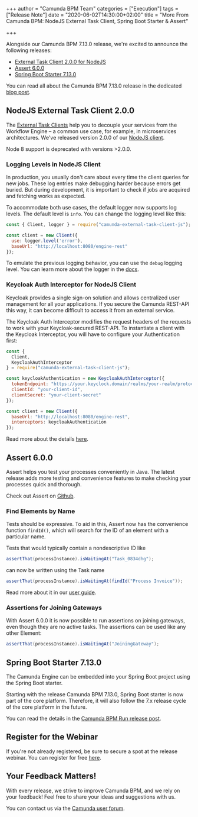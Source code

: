 +++
author = "Camunda BPM Team"
categories = ["Execution"]
tags = ["Release Note"]
date = "2020-06-02T14:30:00+02:00"
title = "More From Camunda BPM: NodeJS External Task Client, Spring Boot Starter & Assert"

+++

Alongside our Camunda BPM 7.13.0 release, we're excited to announce the following releases:

* [External Task Client 2.0.0 for NodeJS](/post/2020/06/camunda-bpm-7.13-side-projects-released/#nodejs-external-task-client-2-0-0)
* [Assert 6.0.0](/post/2020/06/camunda-bpm-7.13-side-projects-released/#assert-6-0-0)
* [Spring Boot Starter 7.13.0](/post/2019/12/camunda-bpm-7.13-side-projects-released/#spring-boot-starter-7-13-0)


You can read all about the Camunda BPM 7.13.0 release in the dedicated [blog post](/post/2020/06/camunda-bpm-7130-released/).

<!--more-->

<!-- FEATURES EXPLANATIONS BEGIN -->

## NodeJS External Task Client 2.0.0

The [External Task Clients](https://docs.camunda.org/manual/7.13/user-guide/ext-client/) help you to decouple your services from the Workflow Engine – a common use case, for example, in microservices architectures. We've released version 2.0.0 of our [NodeJS client](https://github.com/camunda/camunda-external-task-client-js).

Node 8 support is deprecated with versions >2.0.0.


### Logging Levels in NodeJS Client
In production, you usually don't care about every time the client queries for new jobs. These log entries make debugging harder because errors get buried. But during development, it is important to check if jobs are acquired and fetching works as expected.

To accommodate both use cases, the default logger now supports log levels. The default level is `info`. You can change the logging level like this:

```javascript
const { Client, logger } = require("camunda-external-task-client-js");

const client = new Client({
  use: logger.level('error'),
  baseUrl: "http://localhost:8080/engine-rest"
});
```

To emulate the previous logging behavior, you can use the `debug` logging level. You can learn more about the logger in the [docs](https://github.com/camunda/camunda-external-task-client-js/blob/master/docs/logger.md).

### Keycloak Auth Interceptor for NodeJS Client
Keycloak provides a single sign-on solution and allows centralized user management for all your applications. If you secure the Camunda REST-API this way, it can become difficult to access it from an external service.

The Keycloak Auth Interceptor modifies the request headers of the requests to work with your Keycloak-secured REST-API. To instantiate a client with the Keycloak Interceptor, you will have to configure your Authentication first:

```JavaScript
const {
  Client,
  KeycloakAuthInterceptor
} = require("camunda-external-task-client-js");

const keycloakAuthentication = new KeycloakAuthInterceptor({
  tokenEndpoint: "https://your.keyclock.domain/realms/your-realm/protocol/openid-connect/token",
  clientId: "your-client-id",
  clientSecret: "your-client-secret"
});

const client = new Client({
  baseUrl: "http://localhost:8080/engine-rest",
  interceptors: keycloakAuthentication
});
```

Read more about the details [here](https://github.com/camunda/camunda-external-task-client-js/blob/master/docs/KeycloakAuthInterceptor.md).

## Assert 6.0.0

Assert helps you test your processes conveniently in Java. The latest release adds more testing and convenience features to make checking your processes quick and thorough.

Check out Assert on [Github](https://github.com/camunda/camunda-bpm-assert).

### Find Elements by Name
Tests should be expressive. To aid in this, Assert now has the convenience function `findId()`, which will search for the ID of an element with a particular name.

Tests that would typically contain a nondescriptive ID like

```Java
assertThat(processInstance).isWaitingAt("Task_0834dhg");
```
can now be written using the Task name
```Java
assertThat(processInstance).isWaitingAt(findId("Process Invoice"));
```

Read more about it in our [user guide](https://github.com/camunda/camunda-bpm-assert/blob/master/docs/User_Guide_BPMN.md#finding-tasks-events-and-gateways-by-name).


### Assertions for Joining Gateways

With Assert 6.0.0 it is now possible to run assertions on joining gateways, even though they are no active tasks.
The assertions can be used like any other Element:

```Java
assertThat(processInstance).isWaitingAt("JoiningGateway");
```

## Spring Boot Starter 7.13.0
The Camunda Engine can be embedded into your Spring Boot project using the Spring Boot starter.

Starting with the release Camunda BPM 7.13.0, Spring Boot starter is now part of the core platform. Therefore, it will also follow the 7.x release cycle of the core platform in the future.

You can read the details in the [Camunda BPM Run release post](https://blog.camunda.com/post/2020/03/introducing-camunda-bpm-run/#changes-in-camunda-bpm-spring-boot-starter).

## Register for the Webinar

If you're not already registered, be sure to secure a spot at the release webinar. You can register for free [here](https://register.gotowebinar.com/register/6891541377977636112).

## Your Feedback Matters!

With every release, we strive to improve Camunda BPM, and we rely on your feedback! Feel free to share your ideas and suggestions with us.

You can contact us via the [Camunda user forum](https://forum.camunda.org/t/camunda-bpm-7-13-0-feature-feedback/20355).
